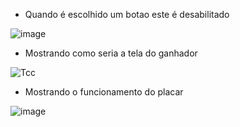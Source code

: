 - Quando é escolhido um botao este é desabilitado 

![image](https://user-images.githubusercontent.com/58851247/173597821-8c59f633-03fe-4e36-950d-a7bb9837f96b.png)

- Mostrando como seria a tela do ganhador 

![Tcc](https://user-images.githubusercontent.com/58851247/173597344-a794f7c0-fe7f-4b02-963a-96a840278eeb.PNG)


- Mostrando o funcionamento do placar 

![image](https://user-images.githubusercontent.com/58851247/173597112-240254ca-d7f0-43e2-9194-b7654afe80a2.png)
